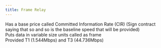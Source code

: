 ```yaml
---
title: Frame Relay
---
```


Has a base price called Committed Information Rate (CIR) (Sign contract saying that so and so is the baseline speed that will be provided)  
Puts data in variable size units called as frame  
Provided T1 (1.544Mbps) and T3 (44.736Mbps)